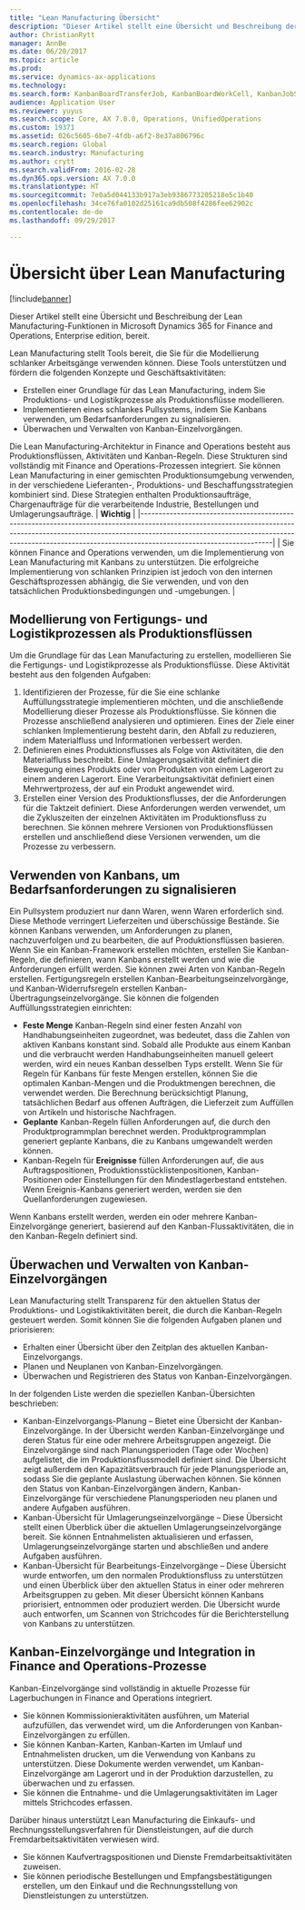 ```yaml
---
title: "Lean Manufacturing Übersicht"
description: "Dieser Artikel stellt eine Übersicht und Beschreibung der Lean Manufacturing-Funktionen in Microsoft Dynamics 365 for Finance and Operations bereit."
author: ChristianRytt
manager: AnnBe
ms.date: 06/20/2017
ms.topic: article
ms.prod: 
ms.service: dynamics-ax-applications
ms.technology: 
ms.search.form: KanbanBoardTransferJob, KanbanBoardWorkCell, KanbanJobSchedulingListPage, LeanProductionFlow
audience: Application User
ms.reviewer: yuyus
ms.search.scope: Core, AX 7.0.0, Operations, UnifiedOperations
ms.custom: 19371
ms.assetid: 026c5605-6be7-4fdb-a6f2-8e37a806796c
ms.search.region: Global
ms.search.industry: Manufacturing
ms.author: crytt
ms.search.validFrom: 2016-02-28
ms.dyn365.ops.version: AX 7.0.0
ms.translationtype: HT
ms.sourcegitcommit: 7e0a5d044133b917a3eb9386773205218e5c1b40
ms.openlocfilehash: 34ce76fa0102d25161ca9db508f4286fee62902c
ms.contentlocale: de-de
ms.lasthandoff: 09/29/2017

---
```


# <a name="lean-manufacturing-overview"></a>Übersicht über Lean Manufacturing

[!include[banner](../includes/banner.md)]


Dieser Artikel stellt eine Übersicht und Beschreibung der Lean Manufacturing-Funktionen in Microsoft Dynamics 365 for Finance and Operations, Enterprise edition, bereit.

Lean Manufacturing stellt Tools bereit, die Sie für die Modellierung schlanker Arbeitsgänge verwenden können. Diese Tools unterstützen und fördern die folgenden Konzepte und Geschäftsaktivitäten:
-   Erstellen einer Grundlage für das Lean Manufacturing, indem Sie Produktions- und Logistikprozesse als Produktionsflüsse modellieren.
-   Implementieren eines schlankes Pullsystems, indem Sie Kanbans verwenden, um Bedarfsanforderungen zu signalisieren.
-   Überwachen und Verwalten von Kanban-Einzelvorgängen.

Die Lean Manufacturing-Architektur in Finance and Operations besteht aus Produktionsflüssen, Aktivitäten und Kanban-Regeln. Diese Strukturen sind vollständig mit Finance and Operations-Prozessen integriert. Sie können Lean Manufacturing in einer gemischten Produktionsumgebung verwenden, in der verschiedene Lieferanten-, Produktions- und Beschaffungsstrategien kombiniert sind. Diese Strategien enthalten Produktionsaufträge, Chargenaufträge für die verarbeitende Industrie, Bestellungen und Umlagerungsaufträge.
| **Wichtig**                                                                                                                                                                                                                                                                |
|------------------------------------------------------------------------------------------------------------------------------------------------------------------------------------------------------------------------------------------------------------------------------|
| Sie können Finance and Operations verwenden, um die Implementierung von Lean Manufacturing mit Kanbans zu unterstützen. Die erfolgreiche Implementierung von schlanken Prinzipien ist jedoch von den internen Geschäftsprozessen abhängig, die Sie verwenden, und von den tatsächlichen Produktionsbedingungen und -umgebungen. |

## <a name="modeling-manufacturing-and-logistics-processes-as-production-flows"></a>Modellierung von Fertigungs- und Logistikprozessen als Produktionsflüssen
Um die Grundlage für das Lean Manufacturing zu erstellen, modellieren Sie die Fertigungs- und Logistikprozesse als Produktionsflüsse. Diese Aktivität besteht aus den folgenden Aufgaben:
1.  Identifizieren der Prozesse, für die Sie eine schlanke Auffüllungsstrategie implementieren möchten, und die anschließende Modellierung dieser Prozesse als Produktionsflüsse. Sie können die Prozesse anschließend analysieren und optimieren. Eines der Ziele einer schlanken Implementierung besteht darin, den Abfall zu reduzieren, indem Materialfluss und Informationen verbessert werden.
2.  Definieren eines Produktionsflusses als Folge von Aktivitäten, die den Materialfluss beschreibt. Eine Umlagerungsaktivität definiert die Bewegung eines Produkts oder von Produkten von einem Lagerort zu einem anderen Lagerort. Eine Verarbeitungsaktivität definiert einen Mehrwertprozess, der auf ein Produkt angewendet wird.
3.  Erstellen einer Version des Produktionsflusses, der die Anforderungen für die Taktzeit definiert. Diese Anforderungen werden verwendet, um die Zykluszeiten der einzelnen Aktivitäten im Produktionsfluss zu berechnen. Sie können mehrere Versionen von Produktionsflüssen erstellen und anschließend diese Versionen verwenden, um die Prozesse zu verbessern.

## <a name="using-kanbans-to-signal-demand-requirements"></a>Verwenden von Kanbans, um Bedarfsanforderungen zu signalisieren
Ein Pullsystem produziert nur dann Waren, wenn Waren erforderlich sind. Diese Methode verringert Lieferzeiten und überschüssige Bestände. Sie können Kanbans verwenden, um Anforderungen zu planen, nachzuverfolgen und zu bearbeiten, die auf Produktionsflüssen basieren. Wenn Sie ein Kanban-Framework erstellen möchten, erstellen Sie Kanban-Regeln, die definieren, wann Kanbans erstellt werden und wie die Anforderungen erfüllt werden. Sie können zwei Arten von Kanban-Regeln erstellen. Fertigungsregeln erstellen Kanban-Bearbeitungseinzelvorgänge, und Kanban-Widerrufsregeln erstellen Kanban-Übertragungseinzelvorgänge. Sie können die folgenden Auffüllungsstrategien einrichten:
-   **Feste Menge** Kanban-Regeln sind einer festen Anzahl von Handhabungseinheiten zugeordnet, was bedeutet, dass die Zahlen von aktiven Kanbans konstant sind. Sobald alle Produkte aus einem Kanban und die verbraucht werden Handhabungseinheiten manuell geleert werden, wird ein neues Kanban desselben Typs erstellt. Wenn Sie für Regeln für Kanbans für feste Mengen erstellen, können Sie die optimalen Kanban-Mengen und die Produktmengen berechnen, die verwendet werden. Die Berechnung berücksichtigt Planung, tatsächlichen Bedarf aus offenen Aufträgen, die Lieferzeit zum Auffüllen von Artikeln und historische Nachfragen.
-   **Geplante** Kanban-Regeln füllen Anforderungen auf, die durch den Produktprogrammplan berechnet werden. Produktprogrammplan generiert geplante Kanbans, die zu Kanbans umgewandelt werden können.
-   Kanban-Regeln für **Ereignisse** füllen Anforderungen auf, die aus Auftragspositionen, Produktionsstücklistenpositionen, Kanban-Positionen oder Einstellungen für den Mindestlagerbestand entstehen. Wenn Ereignis-Kanbans generiert werden, werden sie den Quellanforderungen zugewiesen.

Wenn Kanbans erstellt werden, werden ein oder mehrere Kanban-Einzelvorgänge generiert, basierend auf den Kanban-Flussaktivitäten, die in den Kanban-Regeln definiert sind.

## <a name="monitoring-and-maintaining-kanban-jobs"></a> Überwachen und Verwalten von Kanban-Einzelvorgängen
Lean Manufacturing stellt Transparenz für den aktuellen Status der Produktions- und Logistikaktivitäten bereit, die durch die Kanban-Regeln gesteuert werden. Somit können Sie die folgenden Aufgaben planen und priorisieren:

-   Erhalten einer Übersicht über den Zeitplan des aktuellen Kanban-Einzelvorgangs.
-   Planen und Neuplanen von Kanban-Einzelvorgängen.
-   Überwachen und Registrieren des Status von Kanban-Einzelvorgängen.

In der folgenden Liste werden die speziellen Kanban-Übersichten beschrieben:
-   Kanban-Einzelvorgangs-Planung – Bietet eine Übersicht der Kanban-Einzelvorgänge. In der Übersicht werden Kanban-Einzelvorgänge und deren Status für eine oder mehrere Arbeitsgruppen angezeigt. Die Einzelvorgänge sind nach Planungsperioden (Tage oder Wochen) aufgelistet, die im Produktionsflussmodell definiert sind. Die Übersicht zeigt außerdem den Kapazitätsverbrauch für jede Planungsperiode an, sodass Sie die geplante Auslastung überwachen können. Sie können den Status von Kanban-Einzelvorgängen ändern, Kanban-Einzelvorgänge für verschiedene Planungsperioden neu planen und andere Aufgaben ausführen.
-   Kanban-Übersicht für Umlagerungseinzelvorgänge – Diese Übersicht stellt einen Überblick über die aktuellen Umlagerungseinzelvorgänge bereit. Sie können Entnahmelisten aktualisieren und erfassen, Umlagerungseinzelvorgänge starten und abschließen und andere Aufgaben ausführen.
-   Kanban-Übersicht für Bearbeitungs-Einzelvorgänge – Diese Übersicht wurde entworfen, um den normalen Produktionsfluss zu unterstützen und einen Überblick über den aktuellen Status in einer oder mehreren Arbeitsgruppen zu geben. Mit dieser Übersicht können Kanbans priorisiert, entnommen oder produziert werden. Die Übersicht wurde auch entworfen, um Scannen von Strichcodes für die Berichterstellung von Kanbans zu unterstützen.

## <a name="kanban-jobs-and-integration-with-finance-and-operations-processes"></a>Kanban-Einzelvorgänge und Integration in Finance and Operations-Prozesse
Kanban-Einzelvorgänge sind vollständig in aktuelle Prozesse für Lagerbuchungen in Finance and Operations integriert.
-   Sie können Kommissionieraktivitäten ausführen, um Material aufzufüllen, das verwendet wird, um die Anforderungen von Kanban-Einzelvorgängen zu erfüllen.
-   Sie können Kanban-Karten, Kanban-Karten im Umlauf und Entnahmelisten drucken, um die Verwendung von Kanbans zu unterstützen. Diese Dokumente werden verwendet, um Kanban-Einzelvorgänge am Lagerort und in der Produktion darzustellen, zu überwachen und zu erfassen.
-   Sie können die Entnahme- und die Umlagerungsaktivitäten im Lager mittels Strichcodes erfassen.

Darüber hinaus unterstützt Lean Manufacturing die Einkaufs- und Rechnungsstellungsverfahren für Dienstleistungen, auf die durch Fremdarbeitsaktivitäten verwiesen wird.
-   Sie können Kaufvertragspositionen und Dienste Fremdarbeitsaktivitäten zuweisen.
-   Sie können periodische Bestellungen und Empfangsbestätigungen erstellen, um den Einkauf und die Rechnungsstellung von Dienstleistungen zu unterstützen.






